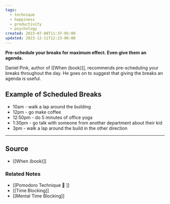 ```yaml
---
tags:
  - technique
  - happiness
  - productivity
  - psychology
created: 2023-07-08T11:37-05:00
updated: 2023-12-11T12:23-06:00
---
```

**Pre-schedule your breaks for maximum effect. Even give them an agenda.**

Daniel Pink, author of [[When (book)]], recommends pre-scheduling your breaks throughout the day. He goes on to suggest that giving the breaks an agenda is useful. 

## Example of Scheduled Breaks

- 10am - walk a lap around the building
- 12pm - go make coffee
- 12:50pm - do 5 minutes of office yoga
- 1:30pm - go talk with someone from another department about their kid
- 3pm - walk a lap around the build in the other direction

---

## Source
- [[When (book)]]

### Related Notes
- [[Pomodoro Technique 🍅 ]] 
- [[Time Blocking]] 
- [[Mental Time Blocking]]
